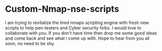 # Custom-Nmap-nse-scripts
I am trying to revitalize the tired nmaps scripting engine with fresh new scripts to help pen-testers and Cyber security folks. I would love to collaborate with you. If you don't have time then drop me some good ideas and come back and see what I come up with. Hope to hear from you all soon, no need to be shy.
